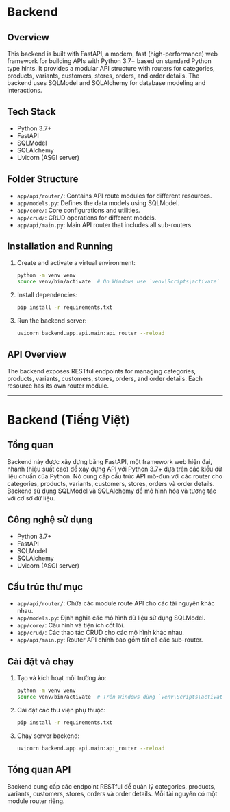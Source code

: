 # Backend

## Overview
This backend is built with FastAPI, a modern, fast (high-performance) web framework for building APIs with Python 3.7+ based on standard Python type hints. It provides a modular API structure with routers for categories, products, variants, customers, stores, orders, and order details. The backend uses SQLModel and SQLAlchemy for database modeling and interactions.

## Tech Stack
- Python 3.7+
- FastAPI
- SQLModel
- SQLAlchemy
- Uvicorn (ASGI server)

## Folder Structure
- `app/api/router/`: Contains API route modules for different resources.
- `app/models.py`: Defines the data models using SQLModel.
- `app/core/`: Core configurations and utilities.
- `app/crud/`: CRUD operations for different models.
- `app/api/main.py`: Main API router that includes all sub-routers.

## Installation and Running
1. Create and activate a virtual environment:
   ```bash
   python -m venv venv
   source venv/bin/activate  # On Windows use `venv\Scripts\activate`
   ```
2. Install dependencies:
   ```bash
   pip install -r requirements.txt
   ```
3. Run the backend server:
   ```bash
   uvicorn backend.app.api.main:api_router --reload
   ```

## API Overview
The backend exposes RESTful endpoints for managing categories, products, variants, customers, stores, orders, and order details. Each resource has its own router module.

---

# Backend (Tiếng Việt)

## Tổng quan
Backend này được xây dựng bằng FastAPI, một framework web hiện đại, nhanh (hiệu suất cao) để xây dựng API với Python 3.7+ dựa trên các kiểu dữ liệu chuẩn của Python. Nó cung cấp cấu trúc API mô-đun với các router cho categories, products, variants, customers, stores, orders và order details. Backend sử dụng SQLModel và SQLAlchemy để mô hình hóa và tương tác với cơ sở dữ liệu.

## Công nghệ sử dụng
- Python 3.7+
- FastAPI
- SQLModel
- SQLAlchemy
- Uvicorn (ASGI server)

## Cấu trúc thư mục
- `app/api/router/`: Chứa các module route API cho các tài nguyên khác nhau.
- `app/models.py`: Định nghĩa các mô hình dữ liệu sử dụng SQLModel.
- `app/core/`: Cấu hình và tiện ích cốt lõi.
- `app/crud/`: Các thao tác CRUD cho các mô hình khác nhau.
- `app/api/main.py`: Router API chính bao gồm tất cả các sub-router.

## Cài đặt và chạy
1. Tạo và kích hoạt môi trường ảo:
   ```bash
   python -m venv venv
   source venv/bin/activate  # Trên Windows dùng `venv\Scripts\activate`
   ```
2. Cài đặt các thư viện phụ thuộc:
   ```bash
   pip install -r requirements.txt
   ```
3. Chạy server backend:
   ```bash
   uvicorn backend.app.api.main:api_router --reload
   ```

## Tổng quan API
Backend cung cấp các endpoint RESTful để quản lý categories, products, variants, customers, stores, orders và order details. Mỗi tài nguyên có một module router riêng.

